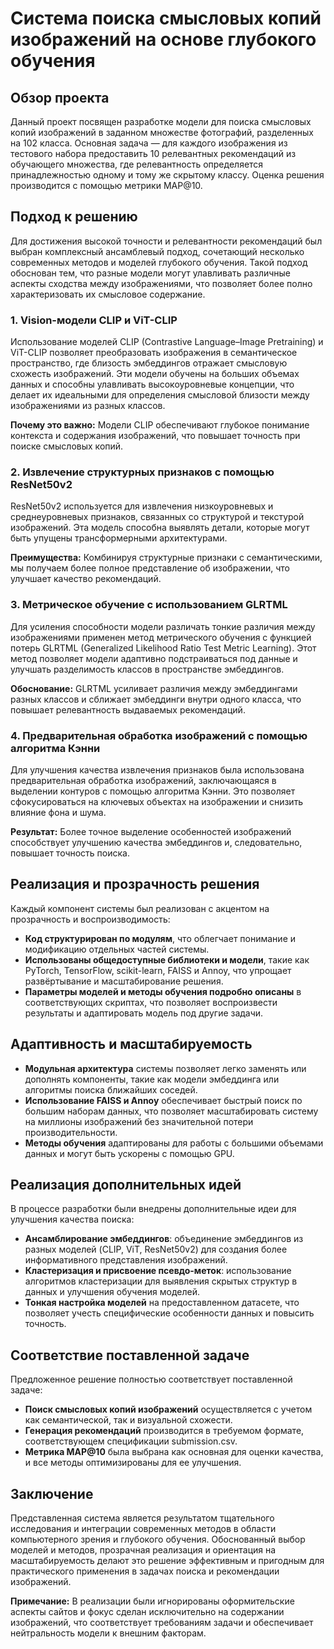 # Система поиска смысловых копий изображений на основе глубокого обучения

## Обзор проекта

Данный проект посвящен разработке модели для поиска смысловых копий изображений в заданном множестве фотографий, разделенных на 102 класса. Основная задача — для каждого изображения из тестового набора предоставить 10 релевантных рекомендаций из обучающего множества, где релевантность определяется принадлежностью одному и тому же скрытому классу. Оценка решения производится с помощью метрики MAP@10.

## Подход к решению

Для достижения высокой точности и релевантности рекомендаций был выбран комплексный ансамблевый подход, сочетающий несколько современных методов и моделей глубокого обучения. Такой подход обоснован тем, что разные модели могут улавливать различные аспекты сходства между изображениями, что позволяет более полно характеризовать их смысловое содержание.

### 1. Vision-модели CLIP и ViT-CLIP

Использование моделей CLIP (Contrastive Language–Image Pretraining) и ViT-CLIP позволяет преобразовать изображения в семантическое пространство, где близость эмбеддингов отражает смысловую схожесть изображений. Эти модели обучены на больших объемах данных и способны улавливать высокоуровневые концепции, что делает их идеальными для определения смысловой близости между изображениями из разных классов.

**Почему это важно:** Модели CLIP обеспечивают глубокое понимание контекста и содержания изображений, что повышает точность при поиске смысловых копий.

### 2. Извлечение структурных признаков с помощью ResNet50v2

ResNet50v2 используется для извлечения низкоуровневых и среднеуровневых признаков, связанных со структурой и текстурой изображений. Эта модель способна выявлять детали, которые могут быть упущены трансформерными архитектурами.

**Преимущества:** Комбинируя структурные признаки с семантическими, мы получаем более полное представление об изображении, что улучшает качество рекомендаций.

### 3. Метрическое обучение с использованием GLRTML

Для усиления способности модели различать тонкие различия между изображениями применен метод метрического обучения с функцией потерь GLRTML (Generalized Likelihood Ratio Test Metric Learning). Этот метод позволяет модели адаптивно подстраиваться под данные и улучшать разделимость классов в пространстве эмбеддингов.

**Обоснование:** GLRTML усиливает различия между эмбеддингами разных классов и сближает эмбеддинги внутри одного класса, что повышает релевантность выдаваемых рекомендаций.

### 4. Предварительная обработка изображений с помощью алгоритма Кэнни

Для улучшения качества извлечения признаков была использована предварительная обработка изображений, заключающаяся в выделении контуров с помощью алгоритма Кэнни. Это позволяет сфокусироваться на ключевых объектах на изображении и снизить влияние фона и шума.

**Результат:** Более точное выделение особенностей изображений способствует улучшению качества эмбеддингов и, следовательно, повышает точность поиска.

## Реализация и прозрачность решения

Каждый компонент системы был реализован с акцентом на прозрачность и воспроизводимость:

- **Код структурирован по модулям**, что облегчает понимание и модификацию отдельных частей системы.
- **Использованы общедоступные библиотеки и модели**, такие как PyTorch, TensorFlow, scikit-learn, FAISS и Annoy, что упрощает развёртывание и масштабирование решения.
- **Параметры моделей и методы обучения подробно описаны** в соответствующих скриптах, что позволяет воспроизвести результаты и адаптировать модель под другие задачи.

## Адаптивность и масштабируемость

- **Модульная архитектура** системы позволяет легко заменять или дополнять компоненты, такие как модели эмбеддинга или алгоритмы поиска ближайших соседей.
- **Использование FAISS и Annoy** обеспечивает быстрый поиск по большим наборам данных, что позволяет масштабировать систему на миллионы изображений без значительной потери производительности.
- **Методы обучения** адаптированы для работы с большими объемами данных и могут быть ускорены с помощью GPU.

## Реализация дополнительных идей

В процессе разработки были внедрены дополнительные идеи для улучшения качества поиска:

- **Ансамблирование эмбеддингов**: объединение эмбеддингов из разных моделей (CLIP, ViT, ResNet50v2) для создания более информативного представления изображений.
- **Кластеризация и присвоение псевдо-меток**: использование алгоритмов кластеризации для выявления скрытых структур в данных и улучшения обучения моделей.
- **Тонкая настройка моделей** на предоставленном датасете, что позволяет учесть специфические особенности данных и повысить точность.

## Соответствие поставленной задаче

Предложенное решение полностью соответствует поставленной задаче:

- **Поиск смысловых копий изображений** осуществляется с учетом как семантической, так и визуальной схожести.
- **Генерация рекомендаций** производится в требуемом формате, соответствующем спецификации submission.csv.
- **Метрика MAP@10** была выбрана как основная для оценки качества, и все методы оптимизированы для ее улучшения.

## Заключение

Представленная система является результатом тщательного исследования и интеграции современных методов в области компьютерного зрения и глубокого обучения. Обоснованный выбор моделей и методов, прозрачная реализация и ориентация на масштабируемость делают это решение эффективным и пригодным для практического применения в задачах поиска и рекомендации изображений.

**Примечание:** В реализации были игнорированы оформительские аспекты сайтов и фокус сделан исключительно на содержании изображений, что соответствует требованиям задачи и обеспечивает нейтральность модели к внешним факторам.

